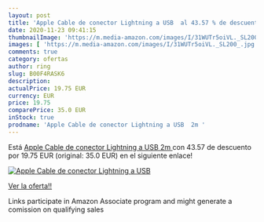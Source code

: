 ```yaml
---
layout: post
title: 'Apple Cable de conector Lightning a USB  al 43.57 % de descuento'
date: 2020-11-23 09:41:15
thumbnailImage: 'https://m.media-amazon.com/images/I/31WUTr5oiVL._SL200_.jpg'
images: [ 'https://m.media-amazon.com/images/I/31WUTr5oiVL._SL200_.jpg' ]
comments: true
category: ofertas
author: ring
slug: B00F4RASK6
description:
actualPrice: 19.75 EUR
currency: EUR
price: 19.75
comparePrice: 35.0 EUR
inStock: true
prodname: 'Apple Cable de conector Lightning a USB  2m '
---
```


Está [Apple Cable de conector Lightning a USB  2m ](https://www.amazon.es/dp/B00F4RASK6/?tag=tolees-21) con 43.57 de descuento por 19.75 EUR (original: 35.0 EUR) en el siguiente enlace!

[![Apple Cable de conector Lightning a USB ](https://m.media-amazon.com/images/I/31WUTr5oiVL._SL200_.jpg)](https://www.amazon.es/dp/B00F4RASK6/?tag=tolees-21)

[Ver la oferta!!](https://www.amazon.es/dp/B00F4RASK6/?tag=tolees-21)

Links participate in Amazon Associate program and might generate a comission on qualifying sales


